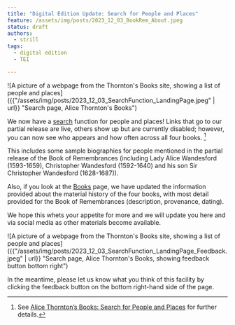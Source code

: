 ```yaml
---
title: "Digital Edition Update: Search for People and Places"
feature: /assets/img/posts/2023_12_03_BookRem_About.jpeg
status: draft
authors:
  - strill
tags:
  - digital edition
  - TEI

---
```


![A picture of a webpage from the Thornton's Books site, showing a list of people and places]({{"/assets/img/posts/2023_12_03_SearchFunction_LandingPage.jpeg" | url}} "Search page, Alice Thornton's Books")

We now have a [search](https://thornton.kdl.kcl.ac.uk/entities/) function for people and places! Links that go to our partial release are live, others show up but are currently disabled; however, you can now see who appears and how often across all four books. [^1]

This includes some sample biographies for people mentioned in the partial release of the Book of Remembrances (including Lady Alice Wandesford (1593-1659), Christopher Wandesford (1592-1640) and his son Sir Christopher Wandesford (1628-1687)).

Also, if you look at the [Books](https://thornton.kdl.kcl.ac.uk/books/) page, we have updated the information provided about the material history of the four books, with most detail provided for the Book of Remembrances (description, provenance, dating).

We hope this whets your appetite for more and we will update you here and via social media as other materials become available.

![A picture of a webpage from the Thornton's Books site, showing a list of people and places]({{"/assets/img/posts/2023_12_03_SearchFunction_LandingPage_Feedback.jpeg" | url}} "Search page, Alice Thornton's Books, showing feedback button bottom right")

In the meantime, please let us know what you think of this facility by clicking the feedback button on the bottom right-hand side of the page.


[^1]: See [Alice Thornton’s Books: Search for People and Places](https://thornton.kdl.kcl.ac.uk/posts/blog/2023-12-04-search-function-blog) for further details.